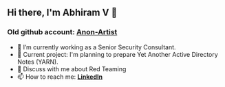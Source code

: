 ## Hi there, I'm Abhiram V 👋
### Old github account: **[Anon-Artist](https://github.com/Anon-Artist)**

- 🔭 I’m currently working as a Senior Security Consultant.
- 🐞 Current project: I'm planning to prepare Yet Another Active Directory Notes (YARN).
- 💬 Discuss with me about Red Teaming
- 📫 How to reach me: **[LinkedIn](https://www.linkedin.com/in/abhiramvabhi)**
